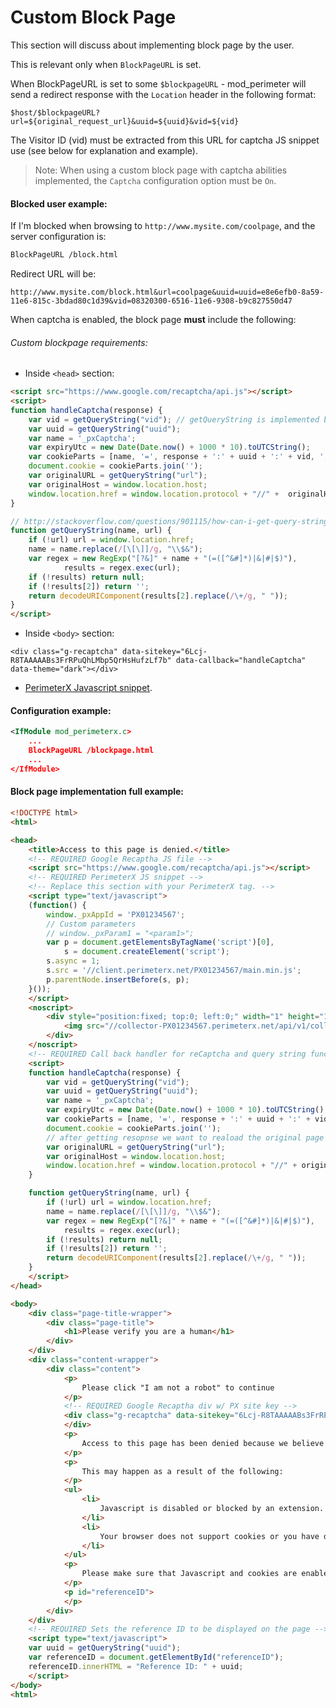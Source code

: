 Custom Block Page
===========================================
This section will discuss about implementing block page by the user. 

This is relevant only when `BlockPageURL` is set.

When BlockPageURL is set to some `$blockpageURL` - mod_perimeter will send a redirect response with the `Location` header in the following format: 

```
$host/$blockpageURL?url=${original_request_url}&uuid=${uuid}&vid=${vid}
```

The Visitor ID (vid) must be extracted from this URL for captcha JS snippet use (see below for explanation and example).

> Note: When using a custom block page with captcha abilities implemented, the `Captcha` configuration option must be `On`.

#### Blocked user example: 

If I'm blocked when browsing to `http://www.mysite.com/coolpage`, and the server configuration is: 

```xml
BlockPageURL /block.html
```

Redirect URL will be: 

```
http://www.mysite.com/block.html&url=coolpage&uuid=uuid=e8e6efb0-8a59-11e6-815c-3bdad80c1d39&vid=08320300-6516-11e6-9308-b9c827550d47
```


When captcha is enabled, the block page **must** include the following:

###### Custom blockpage requirements:

* Inside `<head>` section:

```html
<script src="https://www.google.com/recaptcha/api.js"></script>
<script>
function handleCaptcha(response) {
    var vid = getQueryString("vid"); // getQueryString is implemented below
    var uuid = getQueryString("uuid");
    var name = '_pxCaptcha';
    var expiryUtc = new Date(Date.now() + 1000 * 10).toUTCString();
    var cookieParts = [name, '=', response + ':' + uuid + ':' + vid, '; expires=', expiryUtc, '; path=/'];
    document.cookie = cookieParts.join('');
    var originalURL = getQueryString("url");
    var originalHost = window.location.host;
    window.location.href = window.location.protocol + "//" +  originalHost + originalURL;
}

// http://stackoverflow.com/questions/901115/how-can-i-get-query-string-values-in-javascript
function getQueryString(name, url) {
    if (!url) url = window.location.href;
    name = name.replace(/[\[\]]/g, "\\$&");
    var regex = new RegExp("[?&]" + name + "(=([^&#]*)|&|#|$)"),
            results = regex.exec(url);
    if (!results) return null;
    if (!results[2]) return '';
    return decodeURIComponent(results[2].replace(/\+/g, " "));
}
</script>
```
* Inside `<body>` section:

```
<div class="g-recaptcha" data-sitekey="6Lcj-R8TAAAAABs3FrRPuQhLMbp5QrHsHufzLf7b" data-callback="handleCaptcha" data-theme="dark"></div>
```

* [PerimeterX Javascript snippet](https://console.perimeterx.com/#/app/applicationsmgmt).

#### Configuration example:
 
```xml
<IfModule mod_perimeterx.c>
	...
	BlockPageURL /blockpage.html
	...
</IfModule>
```

#### Block page implementation full example: 

```html
<!DOCTYPE html>
<html>

<head>
    <title>Access to this page is denied.</title>
    <!-- REQUIRED Google Recaptha JS file -->
    <script src="https://www.google.com/recaptcha/api.js"></script>
    <!-- REQUIRED PerimeterX JS snippet -->
    <!-- Replace this section with your PerimeterX tag. -->
    <script type="text/javascript">
    (function() {
        window._pxAppId = 'PX01234567';
        // Custom parameters
        // window._pxParam1 = "<param1>";
        var p = document.getElementsByTagName('script')[0],
            s = document.createElement('script');
        s.async = 1;
        s.src = '//client.perimeterx.net/PX01234567/main.min.js';
        p.parentNode.insertBefore(s, p);
    }());
    </script>
    <noscript>
        <div style="position:fixed; top:0; left:0;" width="1" height="1">
            <img src="//collector-PX01234567.perimeterx.net/api/v1/collector/noScript.gif?appId=PX01234567">
        </div>
    </noscript>
    <!-- REQUIRED Call back handler for reCaptcha and query string function -->
    <script>
    function handleCaptcha(response) {
        var vid = getQueryString("vid");
        var uuid = getQueryString("uuid");
        var name = '_pxCaptcha';
        var expiryUtc = new Date(Date.now() + 1000 * 10).toUTCString();
        var cookieParts = [name, '=', response + ':' + uuid + ':' + vid, '; expires=', expiryUtc, '; path=/'];
        document.cookie = cookieParts.join('');
        // after getting resopnse we want to reaload the original page requested
        var originalURL = getQueryString("url");
        var originalHost = window.location.host;
        window.location.href = window.location.protocol + "//" + originalHost + originalURL;
    }

    function getQueryString(name, url) {
        if (!url) url = window.location.href;
        name = name.replace(/[\[\]]/g, "\\$&");
        var regex = new RegExp("[?&]" + name + "(=([^&#]*)|&|#|$)"),
            results = regex.exec(url);
        if (!results) return null;
        if (!results[2]) return '';
        return decodeURIComponent(results[2].replace(/\+/g, " "));
    }
    </script>
</head>

<body>
    <div class="page-title-wrapper">
        <div class="page-title">
            <h1>Please verify you are a human</h1>
        </div>
    </div>
    <div class="content-wrapper">
        <div class="content">
            <p>
                Please click "I am not a robot" to continue
            </p>
            <!-- REQUIRED Google Recaptha div w/ PX site key -->
            <div class="g-recaptcha" data-sitekey="6Lcj-R8TAAAAABs3FrRPuQhLMbp5QrHsHufzLf7b" data-callback="handleCaptcha" data-theme="dark">
            </div>
            <p>
                Access to this page has been denied because we believe you are using automation tools to browse the website.
            </p>
            <p>
                This may happen as a result of the following:
            </p>
            <ul>
                <li>
                    Javascript is disabled or blocked by an extension. For example ad blockers and other tools can prevent neccessary parts of the website from loading.
                </li>
                <li>
                    Your browser does not support cookies or you have disabled them.
                </li>
            </ul>
            <p>
                Please make sure that Javascript and cookies are enabled on your browser and that you are not blocking them from loading.
            </p>
            <p id="referenceID">
            </p>
        </div>
    </div>
    <!-- REQUIRED Sets the reference ID to be displayed on the page -->
    <script type="text/javascript">
    var uuid = getQueryString("uuid");
    var referenceID = document.getElementById("referenceID");
    referenceID.innerHTML = "Reference ID: " + uuid;
    </script>
</body>
<html>
```
